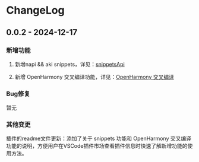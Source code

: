 # ChangeLog

## 0.0.2 - 2024-12-17

### 新增功能

1. 新增napi && aki snippets，详见：[snippetsApi](https://gitee.com/openharmony/napi_generator/tree/master/src/vscode_plugin/docs/snippetsApi.md)

2. 新增 OpenHarmony 交叉编译功能，详见：[OpenHarmony 交叉编译](https://gitee.com/openharmony/napi_generator/tree/master/src/vscode_plugin/doc/ohCrossCompile.md)

### Bug修复

暂无

### 其他变更

插件的readme文件更新：添加了关于 snippets 功能和 OpenHarmony 交叉编译 功能的说明，方便用户在VSCode插件市场查看插件信息时快速了解新增功能的使用方法。

